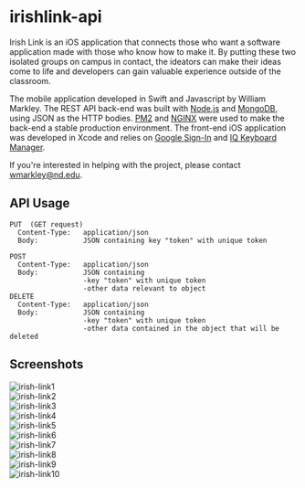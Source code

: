 # irishlink-api

Irish Link is an iOS application that connects those who want a software application made with those who know how to make it.  By putting these two isolated groups on campus in contact, the ideators can make their ideas come to life and developers can gain valuable experience outside of the classroom.  

The mobile application developed in Swift and Javascript by William Markley.  The REST API back-end was built with [Node.js][1] and [MongoDB][2], using JSON as the HTTP bodies. [PM2][3] and [NGINX][4] were used to make the back-end a stable production environment. The front-end iOS application was developed in Xcode and relies on [Google Sign-In][5] and [IQ Keyboard Manager][6].  

If you're interested in helping with the project, please contact wmarkley@nd.edu.  

## API Usage

```
PUT  (GET request)
  Content-Type:   application/json
  Body:           JSON containing key "token" with unique token

POST
  Content-Type:   application/json
  Body:           JSON containing
                  -key "token" with unique token
                  -other data relevant to object
DELETE
  Content-Type:   application/json
  Body:           JSON containing
                  -key "token" with unique token
                  -other data contained in the object that will be deleted
```

## Screenshots

![irish-link1](https://raw.githubusercontent.com/willmarkley/willmarkley.com/master/img/irish-link1.png)  
![irish-link2](https://raw.githubusercontent.com/willmarkley/willmarkley.com/master/img/irish-link2.png)  
![irish-link3](https://raw.githubusercontent.com/willmarkley/willmarkley.com/master/img/irish-link3.png)  
![irish-link4](https://raw.githubusercontent.com/willmarkley/willmarkley.com/master/img/irish-link4.png)  
![irish-link5](https://raw.githubusercontent.com/willmarkley/willmarkley.com/master/img/irish-link5.png)  
![irish-link6](https://raw.githubusercontent.com/willmarkley/willmarkley.com/master/img/irish-link6.png)  
![irish-link7](https://raw.githubusercontent.com/willmarkley/willmarkley.com/master/img/irish-link7.png)  
![irish-link8](https://raw.githubusercontent.com/willmarkley/willmarkley.com/master/img/irish-link8.png)  
![irish-link9](https://raw.githubusercontent.com/willmarkley/willmarkley.com/master/img/irish-link9.png)  
![irish-link10](https://raw.githubusercontent.com/willmarkley/willmarkley.com/master/img/irish-link10.png)  

[1]: https://nodejs.org/en/
[2]: https://www.mongodb.com/
[3]: https://www.npmjs.com/package/pm2
[4]: https://nginx.org/
[5]: https://developers.google.com/identity/sign-in/ios/
[6]: https://github.com/hackiftekhar/IQKeyboardManager
